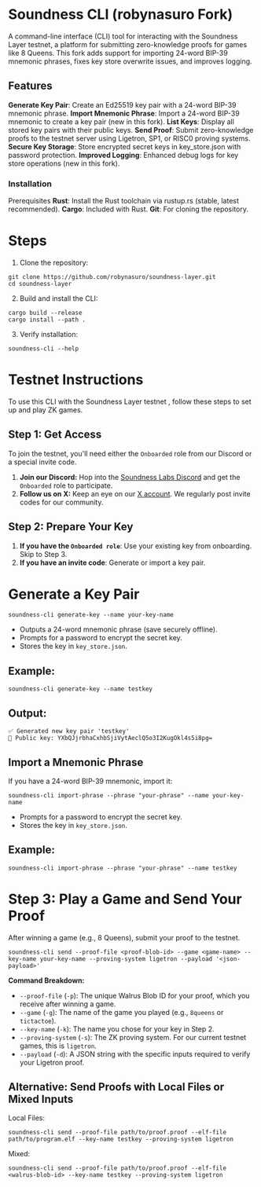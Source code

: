 # Soundness CLI (robynasuro Fork)
A command-line interface (CLI) tool for interacting with the Soundness Layer testnet, a platform for submitting zero-knowledge proofs for games like 8 Queens. This fork adds support for importing 24-word BIP-39 mnemonic phrases, fixes key store overwrite issues, and improves logging.

## Features
**Generate Key Pair**: Create an Ed25519 key pair with a 24-word BIP-39 mnemonic phrase.
**Import Mnemonic Phrase**: Import a 24-word BIP-39 mnemonic to create a key pair (new in this fork).
**List Keys**: Display all stored key pairs with their public keys.
**Send Proof**: Submit zero-knowledge proofs to the testnet server using Ligetron, SP1, or RISC0 proving systems.
**Secure Key Storage**: Store encrypted secret keys in key_store.json with password protection.
**Improved Logging**: Enhanced debug logs for key store operations (new in this fork).

### Installation
Prerequisites
**Rust**: Install the Rust toolchain via rustup.rs (stable, latest recommended).
**Cargo**: Included with Rust.
**Git**: For cloning the repository.

# Steps
1. Clone the repository:
```
git clone https://github.com/robynasuro/soundness-layer.git
cd soundness-layer
```

2. Build and install the CLI:
```
cargo build --release
cargo install --path .
```

3. Verify installation:
```
soundness-cli --help
```

# Testnet Instructions
To use this CLI with the Soundness Layer testnet , follow these steps to set up and play ZK games.

## Step 1: Get Access

To join the testnet, you'll need either the `Onboarded` role from our Discord or a special invite code.

1.  **Join our Discord:** Hop into the [Soundness Labs Discord](https://discord.gg/SoundnessLabs) and get the `Onboarded` role to participate.
2.  **Follow us on X:** Keep an eye on our [X account](https://x.com/SoundnessLabs). We regularly post invite codes for our community.

## Step 2: Prepare Your Key
1.  **If you have the `Onboarded role`**: Use your existing key from onboarding. Skip to Step 3.
2.  **If you have an invite code**: Generate or import a key pair.

# Generate a Key Pair
```
soundness-cli generate-key --name your-key-name
```

* Outputs a 24-word mnemonic phrase (save securely offline).
* Prompts for a password to encrypt the secret key.
* Stores the key in `key_store.json`.

## Example:
```
soundness-cli generate-key --name testkey
```

## Output:
```
✅ Generated new key pair 'testkey'
🔑 Public key: YXbQJjrbhaCxhbSjiVytAeclQ5o3I2KugOkl4s5i8pg=
```

## Import a Mnemonic Phrase

If you have a 24-word BIP-39 mnemonic, import it:

```soundness-cli import-phrase --phrase "your-phrase" --name your-key-name```

* Prompts for a password to encrypt the secret key.
* Stores the key in `key_store.json`.

## Example:
```soundness-cli import-phrase --phrase "your-phrase" --name testkey```

# Step 3: Play a Game and Send Your Proof

After winning a game (e.g., 8 Queens), submit your proof to the testnet.

```soundness-cli send --proof-file <proof-blob-id> --game <game-name> --key-name your-key-name --proving-system ligetron --payload '<json-payload>'```

**Command Breakdown:**

* `--proof-file` (`-p`): The unique Walrus Blob ID for your proof, which you receive after winning a game.
* `--game` (`-g`): The name of the game you played (e.g., `8queens` or `tictactoe`).
* `--key-name` (`-k`): The name you chose for your key in Step 2.
* `--proving-system` (`-s`): The ZK proving system. For our current testnet games, this is `ligetron`.
* `--payload` (`-d`): A JSON string with the specific inputs required to verify your Ligetron proof.

## Alternative: Send Proofs with Local Files or Mixed Inputs

Local Files:

```soundness-cli send --proof-file path/to/proof.proof --elf-file path/to/program.elf --key-name testkey --proving-system ligetron```

Mixed:

```soundness-cli send --proof-file path/to/proof.proof --elf-file <walrus-blob-id> --key-name testkey --proving-system ligetron```
```
